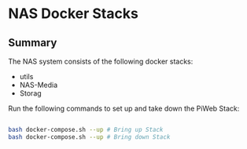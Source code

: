 # NAS Docker Stacks

## Summary

 The NAS system consists of the following docker stacks:

- utils
- NAS-Media
- Storag

Run the following commands to set up and take down the PiWeb Stack:

```bash

bash docker-compose.sh --up # Bring up Stack
bash docker-compose.sh --up # Bring down Stack

```
